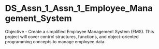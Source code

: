# DS_Assn_1_Assn_1_Employee_Management_System
Objective - Create a simplified Employee Management System (EMS). This project will cover control structures, functions, and object-oriented programming concepts to manage employee data.

